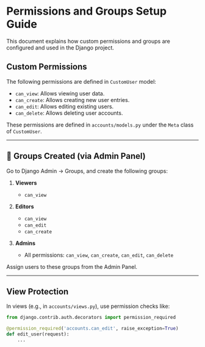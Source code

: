 # Permissions and Groups Setup Guide

This document explains how custom permissions and groups are configured and used in the Django project.

##  Custom Permissions

The following permissions are defined in `CustomUser` model:

- `can_view`: Allows viewing user data.
- `can_create`: Allows creating new user entries.
- `can_edit`: Allows editing existing users.
- `can_delete`: Allows deleting user accounts.

These permissions are defined in `accounts/models.py` under the `Meta` class of `CustomUser`.

---

## 👥 Groups Created (via Admin Panel)

Go to Django Admin → Groups, and create the following groups:

1. **Viewers**
   - `can_view`

2. **Editors**
   - `can_view`
   - `can_edit`
   - `can_create`

3. **Admins**
   - All permissions: `can_view`, `can_create`, `can_edit`, `can_delete`

Assign users to these groups from the Admin Panel.

---

##  View Protection

In views (e.g., in `accounts/views.py`), use permission checks like:

```python
from django.contrib.auth.decorators import permission_required

@permission_required('accounts.can_edit', raise_exception=True)
def edit_user(request):
    ...
